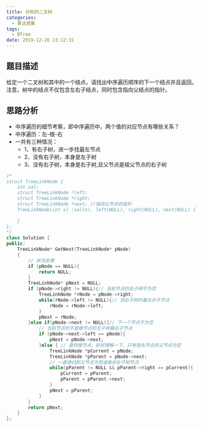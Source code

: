 ```yaml
---
title: 对称的二叉树
categories:
  - 算法题集
tags:
  - BTree
date: 2019-12-26 23:12:31
---
```


## 题目描述
给定一个二叉树和其中的一个结点，请找出中序遍历顺序的下一个结点并且返回。注意，树中的结点不仅包含左右子结点，同时包含指向父结点的指针。
## 思路分析
- 中序遍历的细节考察，即中序遍历中，两个值的对应节点有哪些关系？
- 中序遍历：左-根-右
- 一共有三种情况：
    - 1、有右子树，进一步找最左节点
    - 2、没有右子树，本身是左子树
    - 3、没有右子树，本身是右子树,且父节点是祖父节点的右子树
```C++
/*
struct TreeLinkNode {
    int val;
    struct TreeLinkNode *left;
    struct TreeLinkNode *right;
    struct TreeLinkNode *next; //指向父节点的指针
    TreeLinkNode(int x) :val(x), left(NULL), right(NULL), next(NULL) {
        
    }
};
*/
class Solution {
public:
    TreeLinkNode* GetNext(TreeLinkNode* pNode)
    {
        // 非法处理
        if (pNode == NULL){
            return NULL;
        }
        TreeLinkNode* pNext = NULL;
        if (pNode->right != NULL){// 当前节点的右子树不为空
            TreeLinkNode *rNode = pNode->right;
            while(rNode->left != NULL){// 找右子树的最左孙子节点
                rNode = rNode->left;
            }
            pNext = rNode;
        }else if(pNode->next != NULL){// 下一个节点不为空
            // 当前节点的不是根节点的左子树最右子节点
            if (pNode->next->left == pNode){
                pNext = pNode->next;
            }else { // 查找根节点，好好理解一下。只有祖先节点的父节点为空
                TreeLinkNode *pCurrent = pNode;
                TreeLinkNode *pParent = pNode->next;
                // 一直递归到父节点为空或者非右子树节点 
                while(pParent != NULL && pParent->right == pCurrent){
                    pCurrent = pParent;
                    pParent = pParent->next;
                }
                pNext = pParent;
            }
        }
        return pNext;
    }
};
```
